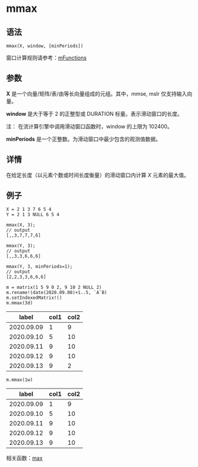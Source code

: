 # mmax

## 语法

`mmax(X, window, [minPeriods])`

窗口计算规则请参考：[mFunctions](../themes/mFunctions.html)

## 参数

**X** 是一个向量/矩阵/表/由等长向量组成的元组。其中，mmse, mslr 仅支持输入向量。

**window** 是大于等于 2 的正整型或 DURATION 标量。表示滑动窗口的长度。

注： 在流计算引擎中调用滑动窗口函数时，window 的上限为 102400。

**minPeriods** 是一个正整数。为滑动窗口中最少包含的观测值数据。

## 详情

在给定长度（以元素个数或时间长度衡量）的滑动窗口内计算 *X* 元素的最大值。

## 例子

```
X = 2 1 3 7 6 5 4
Y = 2 1 3 NULL 6 5 4

mmax(X, 3);
// output
[,,3,7,7,7,6]

mmax(Y, 3);
// output
[,,3,3,6,6,6]

mmax(Y, 3, minPeriods=1);
// output
[2,2,3,3,6,6,6]
```

```
m = matrix(1 5 9 0 2, 9 10 2 NULL 2)
m.rename!(date(2020.09.08)+1..5, `A`B)
m.setIndexedMatrix!()
m.mmax(3d)
```

| label | col1 | col2 |
| --- | --- | --- |
| 2020.09.09 | 1 | 9 |
| 2020.09.10 | 5 | 10 |
| 2020.09.11 | 9 | 10 |
| 2020.09.12 | 9 | 10 |
| 2020.09.13 | 9 | 2 |

```
m.mmax(1w)
```

| label | col1 | col2 |
| --- | --- | --- |
| 2020.09.09 | 1 | 9 |
| 2020.09.10 | 5 | 10 |
| 2020.09.11 | 9 | 10 |
| 2020.09.12 | 9 | 10 |
| 2020.09.13 | 9 | 10 |

相关函数：[max](max.html)


